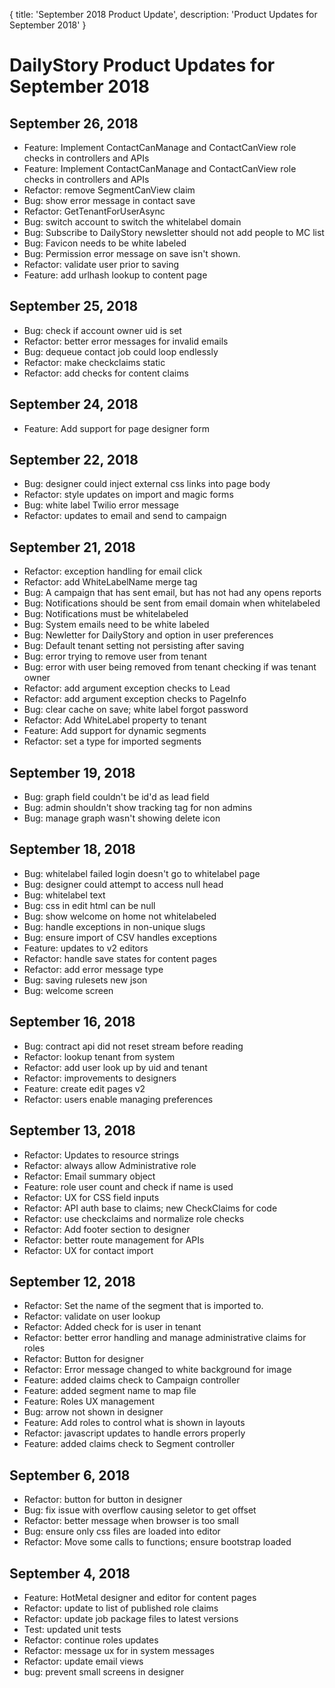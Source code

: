 {
	title: 'September 2018 Product Update',
	description: 'Product Updates for September 2018'
}
# DailyStory Product Updates for September 2018
## September 26, 2018
* Feature: Implement ContactCanManage and ContactCanView role checks in controllers and APIs
* Feature: Implement ContactCanManage and ContactCanView role checks in controllers and APIs
* Refactor: remove SegmentCanView claim
* Bug: show error message in contact save
* Refactor: GetTenantForUserAsync
* Bug: switch account to switch the whitelabel domain
* Bug: Subscribe to DailyStory newsletter should not add people to MC list
* Bug: Favicon needs to be white labeled
* Bug: Permission error message on save isn't shown.
* Refactor: validate user prior to saving
* Feature: add urlhash lookup to content page

## September 25, 2018
* Bug: check if account owner uid is set
* Refactor: better error messages for invalid emails
* Bug: dequeue contact job could loop endlessly
* Refactor: make checkclaims static
* Refactor: add checks for content claims

## September 24, 2018
* Feature: Add support for page designer form

## September 22, 2018
* Bug: designer could inject external css links into page body
* Refactor: style updates on import and magic forms
* Bug: white label Twilio error message
* Refactor: updates to email and send to campaign

## September 21, 2018
* Refactor: exception handling for email click
* Refactor: add WhiteLabelName merge tag
* Bug: A campaign that has sent email, but has not had any opens reports
* Bug: Notifications should be sent from email domain when whitelabeled
* Bug: Notifications must be whitelabeled
* Bug: System emails need to be white labeled
* Bug: Newletter for DailyStory and option in user preferences
* Bug: Default tenant setting not persisting after saving
* Bug: error trying to remove user from tenant
* Bug: error with user being removed from tenant checking if was tenant owner
* Refactor: add argument exception checks to Lead
* Refactor: add argument exception checks to PageInfo
* Bug: clear cache on save; white label forgot password
* Refactor: Add WhiteLabel property to tenant
* Feature: Add support for dynamic segments
* Refactor: set a type for imported segments

## September 19, 2018
* Bug: graph field couldn't be id'd as lead field
* Bug: admin shouldn't show tracking tag for non admins
* Bug: manage graph wasn't showing delete icon

## September 18, 2018
* Bug: whitelabel failed login doesn't go to whitelabel page
* Bug: designer could attempt to access null head
* Bug: whitelabel text
* Bug: css in edit html can be null
* Bug: show welcome on home not whitelabeled
* Bug: handle exceptions in non-unique slugs
* Bug: ensure import of CSV handles exceptions
* Feature: updates to v2 editors
* Refactor: handle save states for content pages
* Refactor: add error message type 
* Bug: saving rulesets new json
* Bug: welcome screen

## September 16, 2018
* Bug: contract api did not reset stream before reading
* Refactor: lookup tenant from system
* Refactor: add user look up by uid and tenant
* Refactor: improvements to designers
* Feature: create edit pages v2
* Refactor: users enable managing preferences

## September 13, 2018
* Refactor: Updates to resource strings
* Refactor: always allow Administrative role
* Refactor: Email summary object
* Feature: role user count and check if name is used
* Refactor: UX for CSS field inputs
* Refactor: API auth base to claims; new CheckClaims for code
* Refactor: use checkclaims and normalize role checks
* Refactor: Add footer section to designer
* Refactor: better route management for APIs
* Refactor: UX for contact import

## September 12, 2018
* Refactor: Set the name of the segment that is imported to.
* Refactor: validate on user lookup
* Refactor: Added check for is user in tenant
* Refactor: better error handling and manage administrative claims for roles
* Refactor: Button for designer
* Refactor: Error message changed to white background for image
* Feature: added claims check to Campaign controller
* Feature: added segment name to map file
* Feature: Roles UX management
* Bug: arrow not shown in designer
* Feature: Add roles to control what is shown in layouts
* Refactor: javascript updates to handle errors properly
* Feature: added claims check to Segment controller

## September 6, 2018
* Refactor: button for button in designer
* Bug: fix issue with overflow causing seletor to get offset
* Refactor: better message when browser is too small
* Bug: ensure only css files are loaded into editor
* Refactor: Move some calls to functions; ensure bootstrap loaded

## September 4, 2018
* Feature: HotMetal designer and editor for content pages 
* Refactor: update to list of published role claims
* Refactor: update job package files to latest versions
* Test: updated unit tests
* Refactor: continue roles updates
* Refactor: message ux for in system messages
* Refactor: update email views
* bug: prevent small screens in designer
